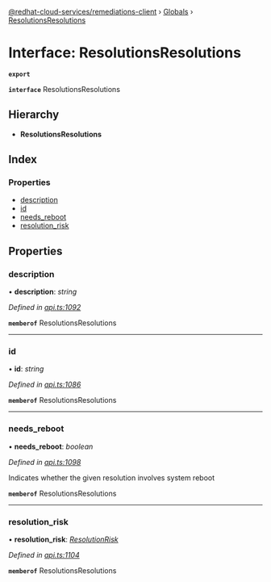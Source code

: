 [@redhat-cloud-services/remediations-client](../README.md) › [Globals](../globals.md) › [ResolutionsResolutions](resolutionsresolutions.md)

# Interface: ResolutionsResolutions

**`export`** 

**`interface`** ResolutionsResolutions

## Hierarchy

* **ResolutionsResolutions**

## Index

### Properties

* [description](resolutionsresolutions.md#description)
* [id](resolutionsresolutions.md#id)
* [needs_reboot](resolutionsresolutions.md#needs_reboot)
* [resolution_risk](resolutionsresolutions.md#resolution_risk)

## Properties

###  description

• **description**: *string*

*Defined in [api.ts:1092](https://github.com/RedHatInsights/javascript-clients/blob/master/packages/remediations/api.ts#L1092)*

**`memberof`** ResolutionsResolutions

___

###  id

• **id**: *string*

*Defined in [api.ts:1086](https://github.com/RedHatInsights/javascript-clients/blob/master/packages/remediations/api.ts#L1086)*

**`memberof`** ResolutionsResolutions

___

###  needs_reboot

• **needs_reboot**: *boolean*

*Defined in [api.ts:1098](https://github.com/RedHatInsights/javascript-clients/blob/master/packages/remediations/api.ts#L1098)*

Indicates whether the given resolution involves system reboot

**`memberof`** ResolutionsResolutions

___

###  resolution_risk

• **resolution_risk**: *[ResolutionRisk](../enums/resolutionrisk.md)*

*Defined in [api.ts:1104](https://github.com/RedHatInsights/javascript-clients/blob/master/packages/remediations/api.ts#L1104)*

**`memberof`** ResolutionsResolutions
